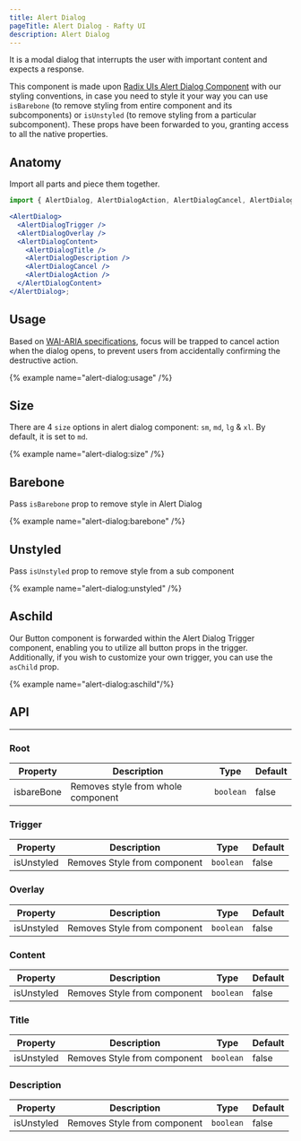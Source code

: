 ```yaml
---
title: Alert Dialog
pageTitle: Alert Dialog - Rafty UI
description: Alert Dialog
---
```


It is a modal dialog that interrupts the user with important content and expects a response.

This component is made upon [Radix UIs Alert Dialog Component](https://www.radix-ui.com/primitives/docs/components/alert-dialog) with our styling conventions, in case you need to style it your way you can use `isBarebone` (to remove styling from entire component and its subcomponents) or `isUnstyled` (to remove styling from a particular subcomponent). These props have been forwarded to you, granting access to all the native properties.

## Anatomy

Import all parts and piece them together.

```jsx
import { AlertDialog, AlertDialogAction, AlertDialogCancel, AlertDialogContent, AlertDialogOverlay, AlertDialogTitle, AlertDialogTrigger, AlertDialogDescription } from "@rafty/ui";

<AlertDialog>
  <AlertDialogTrigger />
  <AlertDialogOverlay />
  <AlertDialogContent>
    <AlertDialogTitle />
    <AlertDialogDescription />
    <AlertDialogCancel />
    <AlertDialogAction />
  </AlertDialogContent>
</AlertDialog>;
```

## Usage

Based on [WAI-ARIA specifications](https://www.w3.org/WAI/ARIA/apg/#alertdialog), focus will be trapped to cancel action when the dialog opens, to prevent users from accidentally confirming the destructive action.

{% example name="alert-dialog:usage" /%}

## Size

There are 4 `size` options in alert dialog component: `sm`, `md`, `lg` & `xl`. By default, it is set to `md`.

{% example name="alert-dialog:size" /%}

## Barebone

Pass `isBarebone` prop to remove style in Alert Dialog

{% example name="alert-dialog:barebone" /%}

## Unstyled

Pass `isUnstyled` prop to remove style from a sub component

{% example name="alert-dialog:unstyled" /%}

## Aschild

Our Button component is forwarded within the Alert Dialog Trigger component, enabling you to utilize all button props in the trigger. Additionally, if you wish to customize your own trigger, you can use the `asChild` prop.

{% example name="alert-dialog:aschild"/%}

## API

---

### Root

| Property   | Description                        | Type      | Default |
| ---------- | ---------------------------------- | --------- | ------- |
| isbareBone | Removes style from whole component | `boolean` | false   |

### Trigger

| Property   | Description                  | Type      | Default |
| ---------- | ---------------------------- | --------- | ------- |
| isUnstyled | Removes Style from component | `boolean` | false   |

### Overlay

| Property   | Description                  | Type      | Default |
| ---------- | ---------------------------- | --------- | ------- |
| isUnstyled | Removes Style from component | `boolean` | false   |

### Content

| Property   | Description                  | Type      | Default |
| ---------- | ---------------------------- | --------- | ------- |
| isUnstyled | Removes Style from component | `boolean` | false   |

### Title

| Property   | Description                  | Type      | Default |
| ---------- | ---------------------------- | --------- | ------- |
| isUnstyled | Removes Style from component | `boolean` | false   |

### Description

| Property   | Description                  | Type      | Default |
| ---------- | ---------------------------- | --------- | ------- |
| isUnstyled | Removes Style from component | `boolean` | false   |
